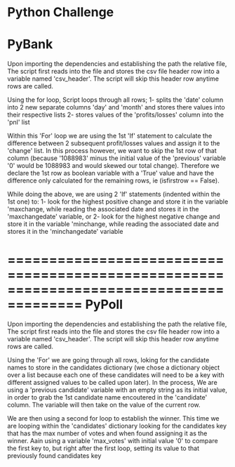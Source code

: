 Python Challenge
=========================================
PyBank
========================================================================================
Upon importing the dependencies and establishing the path the relative file,
The script first reads into the file and stores the csv file header row into a variable named 'csv_header'. The script will skip this header row anytime rows are called.

Using the for loop, Script loops through all rows;
1- splits the 'date' column into 2 new separate columns 'day' and 'month' and stores there values into their respective lists
2- stores values of the 'profits/losses' column into the 'pnl' list

Within this 'For' loop we are using the 1st 'If' statement to calculate the difference between 2 subsequent profit/losses values and assign it to the 'change' list. In this process however, we want to skip the 1st row of that column (because '1088983' minus the initial value of the 'previous' variable '0' would be 1088983 and would skewed our total change). Therefore we declare the 1st row as boolean variable with a 'True' value and have the difference only calculated for the remaining rows, ie (isfirstrow == False). 

While doing the above, we are using 2 'If' statements (indented within the 1st one) to:
1- look for the highest positive change and store it in the variable 'maxchange, while reading the associated date and stores it in the 'maxchangedate' variable, or
2- look for the highest negative change and store it in the variable 'minchange, while reading the associated date and stores it in the 'minchangedate' variable

=======================================================================================
PyPoll
=======================================================================================
Upon importing the dependencies and establishing the path the relative file,
The script first reads into the file and stores the csv file header row into a variable named 'csv_header'. The script will skip this header row anytime rows are called.

Using the 'For' we are going through all rows, loking for the candidate names to store in the candidates dictionary (we chose a dictionary object over a list because each one of these candidates will need to be a key with different assigned values to be called upon later). 
In the process, We are using a 'previous candidate' variable with an empty string as its initial value, in order to grab the 1st candidate name encoutered in the 'candidate' column. The variable will then take on the value of the current row.

We are then using a second for loop to establish the winner. This time we are looping within the 'candidates' dictionary looking for the candidates key that has the max number of votes and when found assigning it as the winner. Aain using a variable 'max_votes' with initial value '0' to compare the first key to, but right after the first loop, setting its value to that previously found candidates key 

